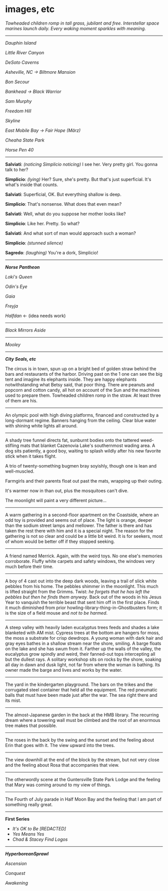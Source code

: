 # images, etc

*Towheaded children romp in tall grass, jubilant and free. Interstellar space marines launch daily. Every waking moment sparkles with meaning.*

---

*Dauphin Island*

*Little River Canyon*

*DeSoto Caverns*

*Asheville, NC  →  Biltmore Mansion*

*Bon Secour*

*Bankhead  →  Black Warrior*

*Sam Murphy*

*Freedom Hill*

*Skyline*

*East Mobile Bay →  Fair Hope (März)*

*Cheaha State Park*

*Horse Pen 40*

---

**Salviati**: *(noticing Simplicio noticing)* I see her. Very pretty girl. You gonna talk to her?

**Simplicio**: *(lying)* Her? Sure, she's pretty. But that's just superficial. It's what's inside that counts.

**Salviati**: Superficial, OK. But everything shallow is deep.

**Simplicio**: That's nonsense. What does that even mean?

**Salviati**: Well, what do you suppose her mother looks like?

**Simplicio**: Like her. Pretty. So what?

**Salviati**: And what sort of man would approach such a woman?

**Simplicio**: *(stunned silence)*

**Sagredo**: *(laughing)* You're a dork, Simplicio!

---

***Norse Pantheon***

*Loki's Queen*

*Odin's Eye*

*Gaia*

*Freyja*

*Halfdan* ← (idea needs work)

---

*Black Mirrors Aside*

---

*Mooley*

---

***City Seals, etc***

The circus is in town, spun up on a bright bed of golden straw behind the bars and restaurants of the harbor. Driving past on the 1 one can see the big tent and imagine its elephants inside. They are happy elephants notwithstanding what Betsy said, that poor thing. There are peanuts and popcorn and cotton candy, all hot on account of the Sun and the machines used to prepare them. Towheaded children romp in the straw. At least three of them are his.

---

An olympic pool with high diving platforms, financed and constructed by a long-dormant regime. Banners hanging from the ceiling. Clear blue water with shining white lights all around.

---

A shady tree funnel directs fat, sunburnt bodies onto the tattered weed-stifling mats that blanket Cazenovia Lake's southernmost wading area. A dog sits patiently, a good boy, waiting to splash wildly after his new favorite stick when it takes flight.

A trio of twenty-something bugmen bray soyishly, though one is lean and well-muscled. 

Farmgirls and their parents float out past the mats, wrapping up their outing. 

It's warmer now in than out, plus the mosquitoes can't dive. 

The moonlight will paint a very different picture...

---

A warm gathering in a second-floor apartment on the Coastside, where an odd toy is provided and seems out of place. The light is orange, deeper than the sodium street lamps and mellower. The father is there and has taken the rest there with him and it is a special night. The reason for the gathering is not so clear and could be a little bit weird. It is for seekers, most of whom would be better off if they stopped seeking.

---

A friend named Merrick. Again, with the weird toys. No one else's memories corroborate. Fluffy white carpets and safety windows, the windows very much before their time.

---

A boy of 4 cast out into the deep dark woods, leaving a trail of slick white pebbles from his home. The pebbles shimmer in the moonlight. This much is lifted straight from the Grimms. Twist: *he forgets that he has left the pebbles but then he finds them anyway*. Back out of the woods in his Jesus Year to vanquish the terrible beast that sent him off in the first place. Finds it much diminished from prior howling-library-thing-in-Ghostbusters form; it is the size of a field mouse and *not to be harmed*.

---

A steep valley with heavily laden eucalyptus trees feeds and shades a lake blanketed with AM mist. Cypress trees at the bottom are hangers for moss, the moss a substrate for crisp dewdrops. A young woman with dark hair and gray eyes bathes in a shallow stream near the shore, smiling. A barge floats on the lake and she has swum from it. Farther up the walls of the valley, the eucalyptus grow spindly and weird, their fanned-out tops intercepting all but the dullest rays. A solitary workshop sits on rocks by the shore, soaking all day in dawn and dusk light, not far from where the woman is bathing. Its owner made the barge and lives and works by the water. 

---

The yard in the kindergarten playground. The bars on the trikes and the corrugated steel container that held all the equipment. The red pneumatic balls that must have been made just after the war. The sea right there and its mist.

---

The almost-Japanese garden in the back at the HMB library. The recurring dream where a towering wall must be climbed and the root of an enormous tree makes that possible.

---
The roses in the back by the swing and the sunset and the feeling about Erin that goes with it. The view upward into the trees.

---

The view downhill at the end of the block by the stream, but not very close and the feeling about Rosa that accompanies that view.

---

The otherwordly scene at the Guntersville State Park Lodge and the feeling that Mary was coming around to my view of things.

---

The Fourth of July parade in Half Moon Bay and the feeling that I am part of something really great.

---

**First Series**

* *It's OK to Be [REDACTED]*
* *Yes Means Yes*
* *Chad & Stacey Find Logos*

---

***HyperboreanSprawl***

*Ascension*

*Conquest*

*Awakening*




